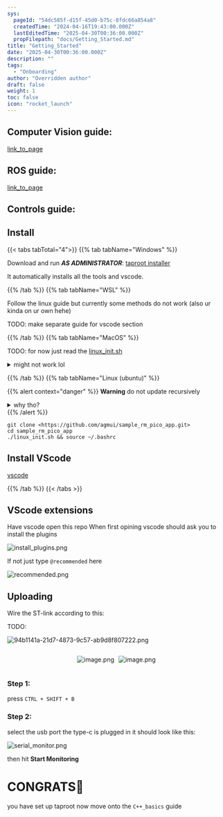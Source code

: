 ```yaml
---
sys:
  pageId: "54dc585f-d15f-45d0-b75c-8fdc66a854a8"
  createdTime: "2024-04-16T19:43:00.000Z"
  lastEditedTime: "2025-04-30T00:36:00.000Z"
  propFilepath: "docs/Getting_Started.md"
title: "Getting_Started"
date: "2025-04-30T00:36:00.000Z"
description: ""
tags:
  - "Onboarding"
author: "Overridden author"
draft: false
weight: 1
toc: false
icon: "rocket_launch"
---
```


## Computer Vision guide:

[link_to_page](86d45bc0-388b-4d26-8848-44f255f73d0e)

## ROS guide:

[link_to_page](3c76c1de-ec8f-46d6-8b0a-294005edc2d5)

## Controls guide:

## Install

{{< tabs tabTotal="4">}}
{{% tab tabName="Windows" %}}

Download and run _**AS ADMINISTRATOR**_: [taproot installer](https://github.com/Thornbots/TeachingFreshies/releases/tag/1.0)

It automatically installs all the tools and vscode.

{{% /tab %}}
{{% tab tabName="WSL" %}}

Follow the linux guide but currently some methods do not work (also ur kinda on ur own hehe)

TODO: make separate guide for vscode section

{{% /tab %}}
{{% tab tabName="MacOS" %}}

TODO: for now just read the [linux_init.sh](https://github.com/agmui/sample_rm_pico_app/blob/main/linux_init.sh)

<details>
<summary>might not work lol</summary>

`brew install libusb pkg-config`

Next install: [vscode](https://code.visualstudio.com/Download)

</details>

{{% /tab %}}
{{% tab tabName="Linux (ubuntu)" %}}

{{% alert context="danger" %}}
**Warning** do not update recursively
<details>
<summary>why tho?</summary>
There are some submodules that may go on for a while (like tinyusb) and I highly
recommend you don't need to get them.
If you want to see what submodules I update just look in `linux_init.sh`
</details>
{{% /alert %}}

```shell
git clone <https://github.com/agmui/sample_rm_pico_app.git>
cd sample_rm_pico_app
./linux_init.sh && source ~/.bashrc
```

## Install VScode

[vscode](https://code.visualstudio.com/Download)

{{% /tab %}}
{{< /tabs >}}

## VScode extensions

Have vscode open this repo
When first opining vscode should ask you to install the plugins

![install_plugins.png](https://prod-files-secure.s3.us-west-2.amazonaws.com/d518164a-d88e-44d1-a4ee-3adb3bd8bce0/89bd30f0-1825-4e77-867b-0a41ce370880/install_plugins.png?X-Amz-Algorithm=AWS4-HMAC-SHA256&X-Amz-Content-Sha256=UNSIGNED-PAYLOAD&X-Amz-Credential=ASIAZI2LB4662TGOHDUP%2F20250725%2Fus-west-2%2Fs3%2Faws4_request&X-Amz-Date=20250725T025015Z&X-Amz-Expires=3600&X-Amz-Security-Token=IQoJb3JpZ2luX2VjEBMaCXVzLXdlc3QtMiJHMEUCIQDDSJ9uWyKMvX0Y%2Fo3mfDE%2BZkrSXPW7LkDQj1qenT%2FYAAIgMn0BF%2FN8cozNjxnqJ6T4gTZ2CTKegPz6qlHASAXh4bYq%2FwMIOxAAGgw2Mzc0MjMxODM4MDUiDFQR5p81bOBqGEq00yrcA9lsiE2KEIU1gfV1pb51u1UGo8k27tPWKxijwuPjkJPI7k9O80AJ0wL8lnKgVIaVQA7pVfWzg%2BbDx8GefPk%2F2HuHCsT5qikcrVGYxxpeUc%2F1KJJwOkinjeVITA0irmPhwzk9DAEk83zP4CdYZ62xvf%2BLn5hfYa4n3wQpVjKUHuCczLM%2BItIJnTXiPQKng2IgnG6nlV3o6wGBk2iJybrWk2fWhao15A%2FACovmDh1LUsqOvVHtOrQ0it4usrIwZ1ROPnTLYjZbseLQfpawnD7qnzyApyF30Qiz%2BASl%2BGnTnWcP4wbhG7azYsVH5I0f4R7dGIO15p%2FqsqT1R8uoe59oZrB3%2B%2BmEAUqJXIvlXr7EMgtTxo5xwWeymMq9paRMDOQ9pUZXS7J0aoe9QCnbzTDR1r60dKCtFatcuU%2B%2B1zhycCgLd96oEMStnySAmsVMYFJdaXLINJBZbZ4mLlqFQtmLK20LnfMA9561%2BzqfbmruBcn2x0Nqhvs27GHJgbsaktDYIRphNzqpbxFSDmOK%2FdPyBKQTffFH0AAeGk0zsKMJUnn0P%2FznN2OawWw%2FtQhczLe5Npr7P8%2FLO8de9S0loM1h3BS4AOzWdxKEWnc%2BrhuRYhgXABeQL%2B39%2BHMBitdYMMbTi8QGOqUBTYaqMyeHaOxmlfl7JeT%2BW7NelPgL28Efth89hCdWOMJ8Z%2Br7bLfhfKglH4fkJ1A9leoDkuGvJ8IKAC6rWsnGZQTIqCgZ2VTIC2jNMbcDQx5B8RwTr6ZeVkpyD%2BdkU%2F0iCa74EIFQ55Tmwzih6q6h7YIk83XlV5cmWf5%2FJEWYMxrc7gtpucmMu%2BX5xrkdFwsehHtK%2FQSXnYXVJPEz6acp%2B6ljstKQ&X-Amz-Signature=d8a203174b97a2fe63e633fa131cc4c96f3c6499c431dd6c29eebcf8ddb22364&X-Amz-SignedHeaders=host&x-amz-checksum-mode=ENABLED&x-id=GetObject)

If not just type `@recommended` here  

![recommended.png](https://prod-files-secure.s3.us-west-2.amazonaws.com/d518164a-d88e-44d1-a4ee-3adb3bd8bce0/61e661e9-5d85-4dfc-be0d-8d2097a5e793/recommended.png?X-Amz-Algorithm=AWS4-HMAC-SHA256&X-Amz-Content-Sha256=UNSIGNED-PAYLOAD&X-Amz-Credential=ASIAZI2LB4662TGOHDUP%2F20250725%2Fus-west-2%2Fs3%2Faws4_request&X-Amz-Date=20250725T025015Z&X-Amz-Expires=3600&X-Amz-Security-Token=IQoJb3JpZ2luX2VjEBMaCXVzLXdlc3QtMiJHMEUCIQDDSJ9uWyKMvX0Y%2Fo3mfDE%2BZkrSXPW7LkDQj1qenT%2FYAAIgMn0BF%2FN8cozNjxnqJ6T4gTZ2CTKegPz6qlHASAXh4bYq%2FwMIOxAAGgw2Mzc0MjMxODM4MDUiDFQR5p81bOBqGEq00yrcA9lsiE2KEIU1gfV1pb51u1UGo8k27tPWKxijwuPjkJPI7k9O80AJ0wL8lnKgVIaVQA7pVfWzg%2BbDx8GefPk%2F2HuHCsT5qikcrVGYxxpeUc%2F1KJJwOkinjeVITA0irmPhwzk9DAEk83zP4CdYZ62xvf%2BLn5hfYa4n3wQpVjKUHuCczLM%2BItIJnTXiPQKng2IgnG6nlV3o6wGBk2iJybrWk2fWhao15A%2FACovmDh1LUsqOvVHtOrQ0it4usrIwZ1ROPnTLYjZbseLQfpawnD7qnzyApyF30Qiz%2BASl%2BGnTnWcP4wbhG7azYsVH5I0f4R7dGIO15p%2FqsqT1R8uoe59oZrB3%2B%2BmEAUqJXIvlXr7EMgtTxo5xwWeymMq9paRMDOQ9pUZXS7J0aoe9QCnbzTDR1r60dKCtFatcuU%2B%2B1zhycCgLd96oEMStnySAmsVMYFJdaXLINJBZbZ4mLlqFQtmLK20LnfMA9561%2BzqfbmruBcn2x0Nqhvs27GHJgbsaktDYIRphNzqpbxFSDmOK%2FdPyBKQTffFH0AAeGk0zsKMJUnn0P%2FznN2OawWw%2FtQhczLe5Npr7P8%2FLO8de9S0loM1h3BS4AOzWdxKEWnc%2BrhuRYhgXABeQL%2B39%2BHMBitdYMMbTi8QGOqUBTYaqMyeHaOxmlfl7JeT%2BW7NelPgL28Efth89hCdWOMJ8Z%2Br7bLfhfKglH4fkJ1A9leoDkuGvJ8IKAC6rWsnGZQTIqCgZ2VTIC2jNMbcDQx5B8RwTr6ZeVkpyD%2BdkU%2F0iCa74EIFQ55Tmwzih6q6h7YIk83XlV5cmWf5%2FJEWYMxrc7gtpucmMu%2BX5xrkdFwsehHtK%2FQSXnYXVJPEz6acp%2B6ljstKQ&X-Amz-Signature=5f6ec3b8453260b791dae18dbbe021617cb3ee91e5fdf1e04b5ef33198bfe932&X-Amz-SignedHeaders=host&x-amz-checksum-mode=ENABLED&x-id=GetObject)

## Uploading

Wire the ST-link according to this:

TODO:

![94b1141a-21d7-4873-9c57-ab9d8f807222.png](https://prod-files-secure.s3.us-west-2.amazonaws.com/d518164a-d88e-44d1-a4ee-3adb3bd8bce0/e5fad17d-ab82-4300-9f4c-505ab4b1202c/94b1141a-21d7-4873-9c57-ab9d8f807222.png?X-Amz-Algorithm=AWS4-HMAC-SHA256&X-Amz-Content-Sha256=UNSIGNED-PAYLOAD&X-Amz-Credential=ASIAZI2LB4662TGOHDUP%2F20250725%2Fus-west-2%2Fs3%2Faws4_request&X-Amz-Date=20250725T025015Z&X-Amz-Expires=3600&X-Amz-Security-Token=IQoJb3JpZ2luX2VjEBMaCXVzLXdlc3QtMiJHMEUCIQDDSJ9uWyKMvX0Y%2Fo3mfDE%2BZkrSXPW7LkDQj1qenT%2FYAAIgMn0BF%2FN8cozNjxnqJ6T4gTZ2CTKegPz6qlHASAXh4bYq%2FwMIOxAAGgw2Mzc0MjMxODM4MDUiDFQR5p81bOBqGEq00yrcA9lsiE2KEIU1gfV1pb51u1UGo8k27tPWKxijwuPjkJPI7k9O80AJ0wL8lnKgVIaVQA7pVfWzg%2BbDx8GefPk%2F2HuHCsT5qikcrVGYxxpeUc%2F1KJJwOkinjeVITA0irmPhwzk9DAEk83zP4CdYZ62xvf%2BLn5hfYa4n3wQpVjKUHuCczLM%2BItIJnTXiPQKng2IgnG6nlV3o6wGBk2iJybrWk2fWhao15A%2FACovmDh1LUsqOvVHtOrQ0it4usrIwZ1ROPnTLYjZbseLQfpawnD7qnzyApyF30Qiz%2BASl%2BGnTnWcP4wbhG7azYsVH5I0f4R7dGIO15p%2FqsqT1R8uoe59oZrB3%2B%2BmEAUqJXIvlXr7EMgtTxo5xwWeymMq9paRMDOQ9pUZXS7J0aoe9QCnbzTDR1r60dKCtFatcuU%2B%2B1zhycCgLd96oEMStnySAmsVMYFJdaXLINJBZbZ4mLlqFQtmLK20LnfMA9561%2BzqfbmruBcn2x0Nqhvs27GHJgbsaktDYIRphNzqpbxFSDmOK%2FdPyBKQTffFH0AAeGk0zsKMJUnn0P%2FznN2OawWw%2FtQhczLe5Npr7P8%2FLO8de9S0loM1h3BS4AOzWdxKEWnc%2BrhuRYhgXABeQL%2B39%2BHMBitdYMMbTi8QGOqUBTYaqMyeHaOxmlfl7JeT%2BW7NelPgL28Efth89hCdWOMJ8Z%2Br7bLfhfKglH4fkJ1A9leoDkuGvJ8IKAC6rWsnGZQTIqCgZ2VTIC2jNMbcDQx5B8RwTr6ZeVkpyD%2BdkU%2F0iCa74EIFQ55Tmwzih6q6h7YIk83XlV5cmWf5%2FJEWYMxrc7gtpucmMu%2BX5xrkdFwsehHtK%2FQSXnYXVJPEz6acp%2B6ljstKQ&X-Amz-Signature=cb13f70e928e7773bcf3b216e053ed79df6aa0fbdd4f1c20a11adb65623095d5&X-Amz-SignedHeaders=host&x-amz-checksum-mode=ENABLED&x-id=GetObject)

<div style="display: flex;flex-direction: row; column-gap:10px; max-width: 630px;justify-content: center;">
<div>

![image.png](https://prod-files-secure.s3.us-west-2.amazonaws.com/d518164a-d88e-44d1-a4ee-3adb3bd8bce0/210ecb78-1116-4d7b-b9b7-2292f66fa2c2/image.png?X-Amz-Algorithm=AWS4-HMAC-SHA256&X-Amz-Content-Sha256=UNSIGNED-PAYLOAD&X-Amz-Credential=ASIAZI2LB466YGPYS7AC%2F20250725%2Fus-west-2%2Fs3%2Faws4_request&X-Amz-Date=20250725T025018Z&X-Amz-Expires=3600&X-Amz-Security-Token=IQoJb3JpZ2luX2VjEBMaCXVzLXdlc3QtMiJHMEUCICZP1DvA9NSszjqkFAYa2%2FuKtGuaaYitYmXVcgGNFaavAiEA7JbXj5KLB6ooa%2FnsZOXRTIgu2yABfghCX6NSiCseTD0q%2FwMIOxAAGgw2Mzc0MjMxODM4MDUiDKR63gVoUj6P6kxCQircA5IF%2BVLjZvW7c3h9cOU68TsNGRkzrs87AvwNgcOdl17jKLTScGLorugI1SX5b1B3ikmcp1cOFWelg7kKJwWckUjtDh232%2FKvaaz9DJm%2FJIdoyZ8gtMMjCq7EHEPmouEe%2BdQj5zws2f9PCt8AubIjUPv8xrRE7c2%2BF3u3zFX1YtTpCuOLUTmw08MTox193O107m0va1ULbBg0VanSwT3uLL8vmpyyGnb2fm8txkTdQTeROmZnUdrCok8gmSdiJiQxEsj5iTYWcNyDMwBrauiPAPxJ8T7DX%2F5%2BtRD%2BnPca9jD%2F1ykiQ%2BJyApODo0HijHXZbiBDPe4E3IC8zNzLCyNJ2Gyr3wtM8EAVrQI6JAXy0Mdr74ujUMjyCCrIbGqhLJoXyASCRTB4O2Z9KUZeEvv2NA5MAiNBnV%2BjBxj%2FyoqAp7et4e5X7BMLEb4BNr%2BUH5WlD2vMvDjmgAuC5iVIxs2d0phcrM23V3uncn5GQCZNNRo%2FFS0Pb%2BHGeRFk8n8PfwzqFpgc%2F22GUr0Pmzh9PR93nqMu70qgrvTrxBI%2Fb7ZJI%2FtVcLfHN5TjlMuGd4HhzgOo0A6mEFRu68frQVmeLPtDseDjY1d1LveBNHZT1ZI%2FYVJUHPLrj263ER6h93%2FAMJ3Ti8QGOqUBikBkvp9CslwGi%2F4JjcvCnZMufNmugzizzjSExaM0Ejn2Z7SLJp8ahSXIYchdgF8K0XCqhfrLorfjvG%2B7Vi6D%2F51uRPhg2g5skA8SD3z%2Fey3Bh4f6qruZATD069D1K9rdvaP7yFKpxlgah4bcRD%2Bqoyh%2Be%2FCee5TyerrkcYfztuypagH3cxAzjBZLpbnlrUlVYpVlnBFkqwFQReYGO2wbZtM17lHc&X-Amz-Signature=fa8db85a2db779109b1163c30cfdd1f9f557b3e4490ef7b61b9e950a069b02c0&X-Amz-SignedHeaders=host&x-amz-checksum-mode=ENABLED&x-id=GetObject)

</div>
<div>

![image.png](https://prod-files-secure.s3.us-west-2.amazonaws.com/d518164a-d88e-44d1-a4ee-3adb3bd8bce0/33a0fd0f-8ca6-4a86-8e09-26e95ded1fff/image.png?X-Amz-Algorithm=AWS4-HMAC-SHA256&X-Amz-Content-Sha256=UNSIGNED-PAYLOAD&X-Amz-Credential=ASIAZI2LB466RQH2CND3%2F20250725%2Fus-west-2%2Fs3%2Faws4_request&X-Amz-Date=20250725T025019Z&X-Amz-Expires=3600&X-Amz-Security-Token=IQoJb3JpZ2luX2VjEBMaCXVzLXdlc3QtMiJIMEYCIQCZStUq96G3ctC4dQEVU9YBBSZGJCvdSlwCFT4d6PohXwIhAMIkn8pTp8NLsUFFlGixXxwPaqa3nvwPTS0DB6rJ257wKv8DCDsQABoMNjM3NDIzMTgzODA1IgxiXyiONb4rMhdvwPwq3APjrLBBOxudMHDSlSLzEXuVsszx%2B7xhr3vNCnVSMM9Ajizi1hFYyDc73Np3uprYfPPdPAa0h5mcNlXVzF8G9eptn2u1wZfzuJe17ac%2F5UWfiYPna9GHAdPR%2Bp%2Ba4DZevxJb079hbrzXW6prxKxSqjhPpZs9b7uQ8boD6K0XvDgEwms9gpxekyty6QYBBZwZRIKw8gtvls9oeSTEY9RLqulagdYmdWtuOhtY0%2FI5gp4or35Atf4ZQqu1ANBGYkXxrkh85aPCarSevwyeAC2bndy3nW8agiJVi7hTND5eIx%2FWAlQrKDIICDiMkiU6P3WFqWc8qE5kfRO88mkrlwSLmkJQPbH84e9dcW06wen6SkOn4EMq%2B3s9irXT30owu8Aob52y7GGHY%2BAiQZivGmRL8%2BVYgPskT3MEpN%2FXKJ91frRf5ojiIvVZx0A6eSRtq3BQ887WCTw9Hqcddmyo8SWravEXeF2ryA57XEa3o%2FmiKDSWY3rtM%2B4mddRLx9IU6MfOEx0YOWWrNl%2F4Pw30XUJnz5nt0UAvdn4pXN9OlvUZvg0jA4NUSawJf64v%2BakzNPJaKPVASs6aVsOQW5cr6nU7A7XQwMveFPpAjlNzoFbUGXu6EHNiMhWrBcXFpGu5ujCC04vEBjqkAfGPgK47AkfCNu5GfjP6nYpVosa8XNZ%2Ffyq%2BD3rprAHA8rknrpHioNkpD68GnK5OURNYd6NYWSw97LJBdfYWud1BdysSWeVqzdpt5u%2BWzy%2BJlV4v9BRJhqMo486RbRYRDKk%2BXOMfkhwl19W2A%2BPJ898sOaIh2Nrv84U85TOvD9fbdLVt4%2FbXPKSJyuLiD%2BpezzFUefeLW8bSVAAKsjoh5ZhmS8nb&X-Amz-Signature=50a8eea95e03683d36655e1c4d639a90c658c970dd61f4bc32b2feb873859e9b&X-Amz-SignedHeaders=host&x-amz-checksum-mode=ENABLED&x-id=GetObject)

</div>
</div>

### Step 1:

press `CTRL + SHIFT + B`

### Step 2:

select the usb port the type-c is plugged in it should look like this:

![serial_monitor.png](https://prod-files-secure.s3.us-west-2.amazonaws.com/d518164a-d88e-44d1-a4ee-3adb3bd8bce0/f03f4774-05d4-4393-b6a0-d5efb6d315ab/serial_monitor.png?X-Amz-Algorithm=AWS4-HMAC-SHA256&X-Amz-Content-Sha256=UNSIGNED-PAYLOAD&X-Amz-Credential=ASIAZI2LB4662TGOHDUP%2F20250725%2Fus-west-2%2Fs3%2Faws4_request&X-Amz-Date=20250725T025015Z&X-Amz-Expires=3600&X-Amz-Security-Token=IQoJb3JpZ2luX2VjEBMaCXVzLXdlc3QtMiJHMEUCIQDDSJ9uWyKMvX0Y%2Fo3mfDE%2BZkrSXPW7LkDQj1qenT%2FYAAIgMn0BF%2FN8cozNjxnqJ6T4gTZ2CTKegPz6qlHASAXh4bYq%2FwMIOxAAGgw2Mzc0MjMxODM4MDUiDFQR5p81bOBqGEq00yrcA9lsiE2KEIU1gfV1pb51u1UGo8k27tPWKxijwuPjkJPI7k9O80AJ0wL8lnKgVIaVQA7pVfWzg%2BbDx8GefPk%2F2HuHCsT5qikcrVGYxxpeUc%2F1KJJwOkinjeVITA0irmPhwzk9DAEk83zP4CdYZ62xvf%2BLn5hfYa4n3wQpVjKUHuCczLM%2BItIJnTXiPQKng2IgnG6nlV3o6wGBk2iJybrWk2fWhao15A%2FACovmDh1LUsqOvVHtOrQ0it4usrIwZ1ROPnTLYjZbseLQfpawnD7qnzyApyF30Qiz%2BASl%2BGnTnWcP4wbhG7azYsVH5I0f4R7dGIO15p%2FqsqT1R8uoe59oZrB3%2B%2BmEAUqJXIvlXr7EMgtTxo5xwWeymMq9paRMDOQ9pUZXS7J0aoe9QCnbzTDR1r60dKCtFatcuU%2B%2B1zhycCgLd96oEMStnySAmsVMYFJdaXLINJBZbZ4mLlqFQtmLK20LnfMA9561%2BzqfbmruBcn2x0Nqhvs27GHJgbsaktDYIRphNzqpbxFSDmOK%2FdPyBKQTffFH0AAeGk0zsKMJUnn0P%2FznN2OawWw%2FtQhczLe5Npr7P8%2FLO8de9S0loM1h3BS4AOzWdxKEWnc%2BrhuRYhgXABeQL%2B39%2BHMBitdYMMbTi8QGOqUBTYaqMyeHaOxmlfl7JeT%2BW7NelPgL28Efth89hCdWOMJ8Z%2Br7bLfhfKglH4fkJ1A9leoDkuGvJ8IKAC6rWsnGZQTIqCgZ2VTIC2jNMbcDQx5B8RwTr6ZeVkpyD%2BdkU%2F0iCa74EIFQ55Tmwzih6q6h7YIk83XlV5cmWf5%2FJEWYMxrc7gtpucmMu%2BX5xrkdFwsehHtK%2FQSXnYXVJPEz6acp%2B6ljstKQ&X-Amz-Signature=7fd9f975d3da4a407d08268edab62544435ae8b219a17071031e6a823f9e76ca&X-Amz-SignedHeaders=host&x-amz-checksum-mode=ENABLED&x-id=GetObject)

then hit **Start Monitoring**

# CONGRATS🎉

you have set up taproot now move onto the `C++_basics` guide
